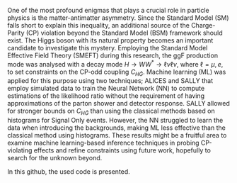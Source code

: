 One of the most profound enigmas that plays a crucial role in particle physics is the matter-antimatter asymmetry. Since the Standard Model (SM) falls short to explain this inequality, an additional source of the Charge-Parity (CP) violation beyond the Standard Model (BSM) framework should exist. The Higgs boson with its natural property becomes an important candidate to investigate this mystery. Employing the Standard Model Effective Field Theory (SMEFT) during this research, the ggF production mode was analysed with a decay mode $H \rightarrow WW^*\rightarrow \ell \nu \ell \nu$, where $\ell = \mu,e$, to set constraints on the CP-odd coupling $C_{H\tilde G}$. Machine learning (ML) was applied for this purpose using two techniques; ALICES and SALLY that employ simulated data to train the Neural Network (NN) to compute estimations of the likelihood ratio without the requirement of having approximations of the parton shower and detector response. SALLY allowed for stronger bounds on $C_{H\tilde G}$ than using the classical methods based on histograms for Signal Only events. However, the NN struggled to learn the data when introducing the backgrounds, making ML less effective than the classical method using histograms. These results might be a fruitful area to examine machine learning-based inference techniques in probing CP-violating effects and refine constraints using future work, hopefully to search for the unknown beyond. 

In this github, the used code is presented.
